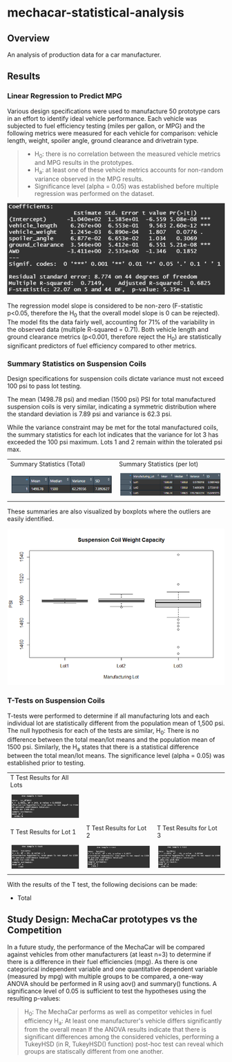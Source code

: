 # mechacar-statistical-analysis

## Overview
An analysis of production data for a car manufacturer.  

## Results

### Linear Regression to Predict MPG
Various design specifications were used to manufacture 50 prototype cars in an effort to identify ideal vehicle performance. Each vehicle was subjected to fuel efficiency testing (miles per gallon, or MPG) and the following metrics were measured for each vehicle for comparison: vehicle length, weight, spoiler angle, ground clearance and drivetrain type. 

> * H<sub>0</sub>: there is no correlation between the measured vehicle metrics and MPG results in the prototypes.
> * H<sub>a</sub>: at least one of these vehicle metrics accounts for non-random variance observed in the MPG results. 
> * Significance level (alpha = 0.05) was established before multiple regression was performed on the dataset.

![mpg_summary](/Images/linear_regression_mpg.png)

The regression model slope is considered to be non-zero (F-statistic p<0.05, therefore the H<sub>0</sub> that the overall model slope is 0 can be rejected). The model fits the data fairly well, accounting for 71% of the variability in the observed data (multiple R-squared = 0.71). Both vehicle length and ground clearance metrics (p<0.001, therefore reject the H<sub>0</sub>) are statistically significant predictors of fuel efficiency compared to other metrics.

### Summary Statistics on Suspension Coils
Design specifications for suspension coils dictate variance must not exceed 100 psi to pass lot testing. 

The mean (1498.78 psi) and median (1500 psi) PSI for total manufactured suspension coils is very similar, indicating a symmetric distribution where the standard deviation is 7.89 psi and variance is 62.3 psi. 

While the variance constraint may be met for the total manufactured coils, the summary statistics for each lot indicates that the variance for lot 3 has exceeded the 100 psi maximum. Lots 1 and 2 remain within the tolerated psi max. 
<div id="image-table">
    <table>
        <tr>
            <td>Summary Statistics (Total)</td>
            <td>Summary Statistics (per lot)</td>
        </tr>
	    <tr>
    	    <td style="padding:10px">
        	    <img src="Images/summary_stats_total.png", width=500/>
      	    </td>
            <td style="padding:10px">
            	<img src="Images/summary_stats_lots.png", width=500/>
            </td>
        </tr>
    </table>
</div>
These summaries are also visualized by boxplots where the outliers are easily identified.

![boxplot](/Images/boxplot.png) 

### T-Tests on Suspension Coils
T-tests were performed to determine if all manufacturing lots and each individual lot are statistically different from the population mean of 1,500 psi. The null hypothesis for each of the tests are similar, H<sub>0</sub>: There is no difference between the total mean/lot means and the population mean of 1500 psi. Similarly, the H<sub>a</sub> states that there is a statistical difference between the total mean/lot means. The significance level (alpha = 0.05) was established prior to testing.

<div id="image-table">
    <table>
        <tr>
	    <td>T Test Results for All Lots</td>
	</tr>
	<tr>
	    <td style="padding:10px">
		    <img src="Images/t_test_all_lots.png"/>
	    </td>
	</tr>
    	<tr>
            <td>T Test Results for Lot 1</td>
            <td>T Test Results for Lot 2</td>
            <td>T Test Results for Lot 3</td>
        </tr>
	    <tr>
    	    <td style="padding:10px">
        	    <img src="Images/t_test_lot1.png", width=400/>
      	    </td>
            <td style="padding:10px">
        	    <img src="Images/t_test_lot2.png", width=400/>
      	    </td>
            <td style="padding:10px">
        	    <img src="Images/t_test_lot3.png", width=400/>
      	    </td>
        </tr>
    </table>
</div>

With the results of the T test, the following decisions can be made:
* Total 

## Study Design: MechaCar prototypes vs the Competition
In a future study, the performance of the MechaCar will be compared against vehicles from other manufacturers (at least n=3) to determine if there is a difference in their fuel efficiencies (mpg). As there is one categorical independent variable and one quantitative dependent variable (measured by mpg) with multiple groups to be compared, a one-way ANOVA should be performed in R using aov() and summary() functions. A significance level of 0.05 is sufficient to test the hypotheses using the resulting p-values:
> H<sub>0</sub>: The MechaCar performs as well as competitor vehicles in fuel efficiency
> H<sub>a</sub>: At least one manufacturer's vehicle differs significantly from the overall mean
If the ANOVA results indicate that there is significant differences among the considered vehicles, performing a TukeyHSD (in R, TukeyHSD() function) post-hoc test can reveal which groups are statiscally different from one another.
